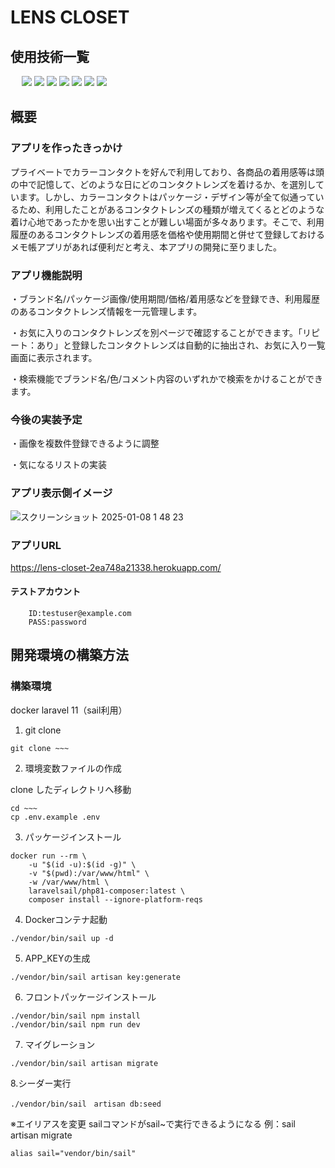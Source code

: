 # LENS CLOSET
## 使用技術一覧
<p style="display: inline">
　<!-- フロントエンドの言語一覧 -->
    <img src="https://img.shields.io/badge/-HTML-99d1ce.svg?logo=&style=for-the-badge">
    <img src="https://img.shields.io/badge/-CSS-1572B6.svg?logo=&style=for-the-badge">
    <img src="https://img.shields.io/badge/-Javascript-fff5a1.svg?logo=javascript&style=for-the-badge">
  <!-- フロントエンドのフレームワーク一覧 -->
<!--   <img src="https://img.shields.io/badge/-Next.js-000000.svg?logo=next.js&style=for-the-badge"> -->
  <!-- バックエンドの言語一覧 -->
  <img src="https://img.shields.io/badge/-Php-cccfff.svg?logo=php&style=for-the-badge">
  <!-- バックエンドのフレームワーク一覧 -->
  <img src="https://img.shields.io/badge/-Laravel-f3a68c.svg?logo=laravel&style=for-the-badge">
  <!-- ミドルウェア一覧 -->
  <img src="https://img.shields.io/badge/-MySQL-4479A1.svg?logo=mysql&style=for-the-badge&logoColor=white">
  <!-- インフラ一覧 -->
  <img src="https://img.shields.io/badge/-Docker-1488C6.svg?logo=docker&style=for-the-badge">
</p>

## 概要
### アプリを作ったきっかけ
プライベートでカラーコンタクトを好んで利用しており、各商品の着用感等は頭の中で記憶して、どのような日にどのコンタクトレンズを着けるか、を選別しています。しかし、カラーコンタクトはパッケージ・デザイン等が全て似通っているため、利用したことがあるコンタクトレンズの種類が増えてくるとどのような着け心地であったかを思い出すことが難しい場面が多々あります。そこで、利用履歴のあるコンタクトレンズの着用感を価格や使用期間と併せて登録しておけるメモ帳アプリがあれば便利だと考え、本アプリの開発に至りました。

### アプリ機能説明
・ブランド名/パッケージ画像/使用期間/価格/着用感などを登録でき、利用履歴のあるコンタクトレンズ情報を一元管理します。

・お気に入りのコンタクトレンズを別ページで確認することができます。「リピート：あり」と登録したコンタクトレンズは自動的に抽出され、お気に入り一覧画面に表示されます。

・検索機能でブランド名/色/コメント内容のいずれかで検索をかけることができます。

### 今後の実装予定
・画像を複数件登録できるように調整

・気になるリストの実装

### アプリ表示側イメージ
![スクリーンショット 2025-01-08 1 48 23](https://github.com/user-attachments/assets/bc573d2d-c43d-4725-bf87-41a89b6a81f5)

### アプリURL
https://lens-closet-2ea748a21338.herokuapp.com/
#### テストアカウント
~~~
    ID:testuser@example.com
    PASS:password
~~~

## 開発環境の構築方法

### 構築環境

docker
laravel 11（sail利用）

1. git clone
~~~
git clone ~~~
~~~
2. 環境変数ファイルの作成

clone したディレクトリへ移動
~~~
cd ~~~
cp .env.example .env
~~~
3. パッケージインストール
~~~
docker run --rm \
    -u "$(id -u):$(id -g)" \
    -v "$(pwd):/var/www/html" \
    -w /var/www/html \
    laravelsail/php81-composer:latest \
    composer install --ignore-platform-reqs
~~~
4. Dockerコンテナ起動
~~~
./vendor/bin/sail up -d
~~~
5. APP_KEYの生成
~~~
./vendor/bin/sail artisan key:generate
~~~

6. フロントパッケージインストール
~~~
./vendor/bin/sail npm install
./vendor/bin/sail npm run dev
~~~

7. マイグレーション
~~~
./vendor/bin/sail artisan migrate
~~~

8.シーダー実行
~~~
./vendor/bin/sail　artisan db:seed
~~~

※エイリアスを変更
sailコマンドがsail~で実行できるようになる 例：sail artisan migrate
~~~
alias sail="vendor/bin/sail"
~~~
